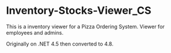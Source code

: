 # Inventory-Stocks-Viewer_CS

This is a inventory viewer for a Pizza Ordering System.
Viewer for employees and admins.

Originally on .NET 4.5 then converted to 4.8.
